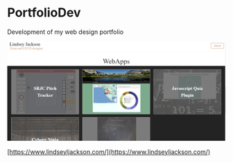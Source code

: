 # PortfolioDev
Development of my web design portfolio

![porfolio-cover-page](https://github.com/lewis-j/PortfolioDev/blob/master/porrtfolio_cover.png)

[https://www.lindseyljackson.com/](https://www.lindseyljackson.com/)

